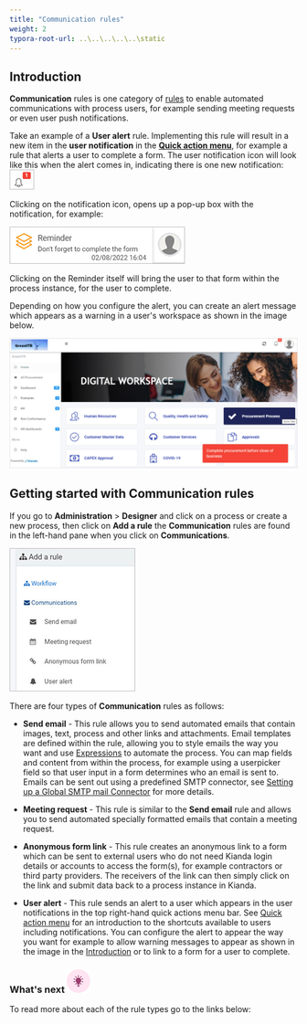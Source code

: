 ```yaml
---
title: "Communication rules"
weight: 2
typora-root-url: ..\..\..\..\..\static
---
```


## Introduction ##

**Communication** rules is one category of [rules](/docs/platform/rules/) to enable automated communications with process users, for example sending meeting requests or even user push notifications. 

Take an example of a **User alert** rule. Implementing this rule will result in a new item in the **user notification** in the [**Quick action menu**](/docs/platform/general/quickaction/), for example a rule that alerts a user to complete a form. The user notification icon will look like this when the alert comes in, indicating there is one new notification: ![New user notification](/images/user-notification-new-item.jpg)

Clicking on the notification icon, opens up a pop-up box with the notification, for example:

![User alert example to complete a form](/images/user-alert-example.jpg)

Clicking on the Reminder itself will bring the user to that form within the process instance, for the user to complete.

Depending on how you configure the alert, you can create an alert message which appears as a warning in a user's workspace as shown in the image below.

![User alert warning](/../content/docs/user-alert-warning.jpg)





## Getting started with Communication rules ##

If you go to **Administration** > **Designer** and click on a process or create a new process, then click on **Add a rule** the **Communication** rules are found in the left-hand pane when you click on **Communications**.

![Communication rules](/images/communication-rules-all.jpg)



There are four types of **Communication** rules as follows:

- **Send email** - This rule allows you to send automated emails that contain images, text, process and other links and attachments. Email templates are defined within the rule, allowing you to style emails the way you want and use [Expressions](/docs/platform/rules/general/expression-builder/) to automate the process. You can map fields and content from within the process, for example using a userpicker field so that user input in a form determines who an email is sent to. Emails can be sent out using a predefined SMTP connector, see [Setting up a Global SMTP mail Connector](/docs/platform/connectors/email/#setting-up-a-global-smtp-mail-connector) for more details. 

- **Meeting request** - This rule is similar to the **Send email** rule and allows you to send automated specially formatted emails that contain a meeting request. 

- **Anonymous form link** - This rule creates an anonymous link to a form which can be sent to external users who do not need Kianda login details or accounts to access the form(s), for example contractors or third party providers. The receivers of the link can then simply click on the link and submit data back to a process instance in Kianda.

- **User alert** - This rule sends an alert to a user which appears in the user notifications in the top right-hand quick actions menu bar. See [Quick action menu](/docs/platform/general/quickaction/) for an introduction to the shortcuts available to users including notifications. You can configure the alert to appear the way you want for example to allow warning messages to appear as shown in the image in the [Introduction](#introduction) or to link to a form for a user to complete.

  

### What's next  ![Idea icon](/images/18.png) ###

To read more about each of the rule types go to the links below:
